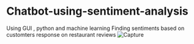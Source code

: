 # Chatbot-using-sentiment-analysis
Using GUI , python and machine learning
Finding sentiments based on customters response on restaurant reviews
![Capture](https://user-images.githubusercontent.com/61897863/122212224-394a9380-cec5-11eb-92ea-db6cf4ff3da9.PNG)
